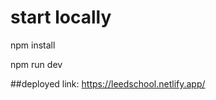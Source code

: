 # start locally
<p>npm install</p>
<p>npm run dev</p>

##deployed link: https://leedschool.netlify.app/


